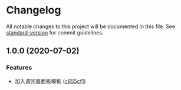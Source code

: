 # Changelog

All notable changes to this project will be documented in this file. See [standard-version](https://github.com/conventional-changelog/standard-version) for commit guidelines.

## 1.0.0 (2020-07-02)


### Features

* 加入调光器面板模板 ([c655cf1](https://github.com/tuya/tuya-panel-demo/commit/c655cf167299ccd91970c12cb321d3568ff8025c))

